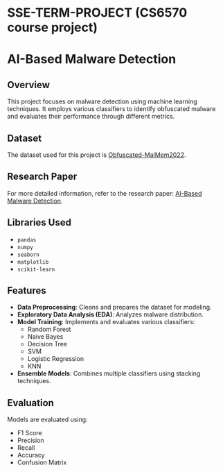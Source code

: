 # SSE-TERM-PROJECT (CS6570 course project)
# AI-Based Malware Detection

## Overview
This project focuses on malware detection using machine learning techniques. It employs various classifiers to identify obfuscated malware and evaluates their performance through different metrics.

## Dataset
The dataset used for this project is [Obfuscated-MalMem2022](https://www.unb.ca/cic/datasets/malmem-2022.html).

## Research Paper
For more detailed information, refer to the research paper: [AI-Based Malware Detection](https://pdfs.semanticscholar.org/b2e2/0dc7a34753311472a5f2314fbf866d7eddd0.pdf).

## Libraries Used
- `pandas`
- `numpy`
- `seaborn`
- `matplotlib`
- `scikit-learn`

## Features
- **Data Preprocessing**: Cleans and prepares the dataset for modeling.
- **Exploratory Data Analysis (EDA)**: Analyzes malware distribution.
- **Model Training**: Implements and evaluates various classifiers:
  - Random Forest
  - Naive Bayes
  - Decision Tree
  - SVM
  - Logistic Regression
  - KNN
- **Ensemble Models**: Combines multiple classifiers using stacking techniques.

## Evaluation
Models are evaluated using:
- F1 Score
- Precision
- Recall
- Accuracy
- Confusion Matrix
